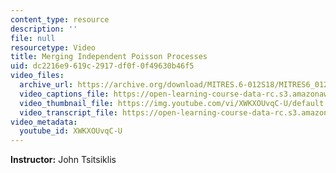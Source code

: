 ```yaml
---
content_type: resource
description: ''
file: null
resourcetype: Video
title: Merging Independent Poisson Processes
uid: dc2216e9-619c-2917-df0f-0f49630b46f5
video_files:
  archive_url: https://archive.org/download/MITRES.6-012S18/MITRES6_012S18_L23-03_300k.mp4
  video_captions_file: https://open-learning-course-data-rc.s3.amazonaws.com/res-6-012-introduction-to-probability-spring-2018/820d2c468eec5a03896e36a1515023bb_XWKXOUvqC-U.vtt
  video_thumbnail_file: https://img.youtube.com/vi/XWKXOUvqC-U/default.jpg
  video_transcript_file: https://open-learning-course-data-rc.s3.amazonaws.com/res-6-012-introduction-to-probability-spring-2018/e1c0af9e5df2f963e56f6fb1e1cf7c31_XWKXOUvqC-U.pdf
video_metadata:
  youtube_id: XWKXOUvqC-U
---
```


**Instructor:** John Tsitsiklis